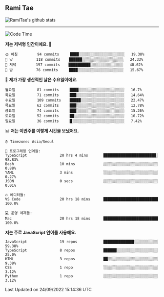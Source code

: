 ## Rami Tae

![RamiTae's github stats](https://github-readme-stats.vercel.app/api?username=RamiTae&show_icons=true&theme=tokyonight)

---
<!--START_SECTION:waka-->
![Code Time](http://img.shields.io/badge/Code%20Time-393%20hrs%2040%20mins-blue)

**저는 저녁형 인간이에요. 🦉** 

```text
🌞 아침         94 commits     ████░░░░░░░░░░░░░░░░░░░░░   19.38% 
🌆 낮　         118 commits    ██████░░░░░░░░░░░░░░░░░░░   24.33% 
🌃 저녁         197 commits    ██████████░░░░░░░░░░░░░░░   40.62% 
🌙 밤　         76 commits     ████░░░░░░░░░░░░░░░░░░░░░   15.67%

```
📅 **제가 가장 생산적인 날은 수요일이에요.** 

```text
월요일          81 commits     ████░░░░░░░░░░░░░░░░░░░░░   16.7% 
화요일          71 commits     ███░░░░░░░░░░░░░░░░░░░░░░   14.64% 
수요일          109 commits    █████░░░░░░░░░░░░░░░░░░░░   22.47% 
목요일          62 commits     ███░░░░░░░░░░░░░░░░░░░░░░   12.78% 
금요일          74 commits     ███░░░░░░░░░░░░░░░░░░░░░░   15.26% 
토요일          52 commits     ██░░░░░░░░░░░░░░░░░░░░░░░   10.72% 
일요일          36 commits     █░░░░░░░░░░░░░░░░░░░░░░░░   7.42%

```


📊 **저는 이번주를 이렇게 시간을 보냈어요.** 

```text
⌚︎ Timezone: Asia/Seoul

💬 프로그래밍 언어들: 
TypeScript               20 hrs 4 mins       ████████████████████████░   98.83% 
Bash                     10 mins             ░░░░░░░░░░░░░░░░░░░░░░░░░   0.88% 
YAML                     3 mins              ░░░░░░░░░░░░░░░░░░░░░░░░░   0.27% 
JSON                     0 secs              ░░░░░░░░░░░░░░░░░░░░░░░░░   0.01%

🔥 에디터들: 
VS Code                  20 hrs 18 mins      █████████████████████████   100.0%

💻 운영 체제들: 
Mac                      20 hrs 18 mins      █████████████████████████   100.0%

```

**저는 주로 JavaScript 언어를 사용해요.** 

```text
JavaScript               19 repos            ██████████████░░░░░░░░░░░   59.38% 
TypeScript               8 repos             ██████░░░░░░░░░░░░░░░░░░░   25.0% 
HTML                     3 repos             ██░░░░░░░░░░░░░░░░░░░░░░░   9.38% 
CSS                      1 repo              ░░░░░░░░░░░░░░░░░░░░░░░░░   3.12% 
Python                   1 repo              ░░░░░░░░░░░░░░░░░░░░░░░░░   3.12%

```



 Last Updated on 24/09/2022 15:14:36 UTC
<!--END_SECTION:waka-->
